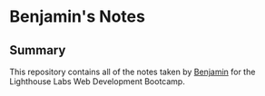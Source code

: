 # Benjamin's Notes

## Summary

This repository contains all of the notes taken by [Benjamin](http://github.com/BenjaminVincent) for the Lighthouse Labs Web Development Bootcamp.
